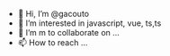 - 👋 Hi, I’m @gacouto
- 👀 I’m interested in javascript, vue, ts,ts 
- 💞️ I’m m to collaborate on ... 
- 📫 How to reach  ...

